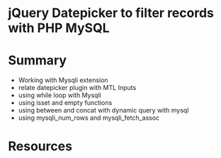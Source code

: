 # jQuery Datepicker to filter records with PHP MySQL
# Summary
 * Working with Mysqli extension
 * relate datepicker plugin with MTL Inputs
 * using while loop with Mysqli
 * using isset and empty functions
 * using between and concat with dynamic query with mysql
 * using mysqli_num_rows and mysqli_fetch_assoc

# Resources
